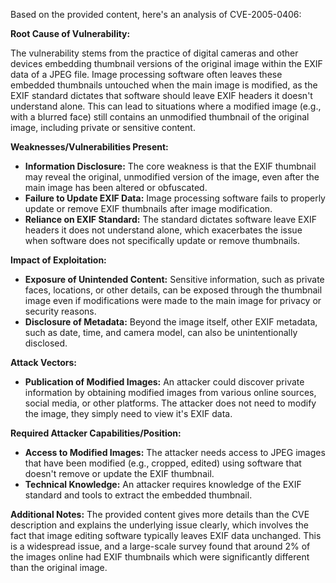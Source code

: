 Based on the provided content, here's an analysis of CVE-2005-0406:

**Root Cause of Vulnerability:**

The vulnerability stems from the practice of digital cameras and other devices embedding thumbnail versions of the original image within the EXIF data of a JPEG file. Image processing software often leaves these embedded thumbnails untouched when the main image is modified, as the EXIF standard dictates that software should leave EXIF headers it doesn't understand alone. This can lead to situations where a modified image (e.g., with a blurred face) still contains an unmodified thumbnail of the original image, including private or sensitive content.

**Weaknesses/Vulnerabilities Present:**

-   **Information Disclosure:** The core weakness is that the EXIF thumbnail may reveal the original, unmodified version of the image, even after the main image has been altered or obfuscated.
-   **Failure to Update EXIF Data:** Image processing software fails to properly update or remove EXIF thumbnails after image modification.
-   **Reliance on EXIF Standard:** The standard dictates software leave EXIF headers it does not understand alone, which exacerbates the issue when software does not specifically update or remove thumbnails.

**Impact of Exploitation:**

-   **Exposure of Unintended Content:** Sensitive information, such as private faces, locations, or other details, can be exposed through the thumbnail image even if modifications were made to the main image for privacy or security reasons.
-   **Disclosure of Metadata:** Beyond the image itself, other EXIF metadata, such as date, time, and camera model, can also be unintentionally disclosed.

**Attack Vectors:**

-   **Publication of Modified Images:** An attacker could discover private information by obtaining modified images from various online sources, social media, or other platforms. The attacker does not need to modify the image, they simply need to view it's EXIF data.

**Required Attacker Capabilities/Position:**

-   **Access to Modified Images:** The attacker needs access to JPEG images that have been modified (e.g., cropped, edited) using software that doesn't remove or update the EXIF thumbnail.
-   **Technical Knowledge:** An attacker requires knowledge of the EXIF standard and tools to extract the embedded thumbnail.

**Additional Notes:**
The provided content gives more details than the CVE description and explains the underlying issue clearly, which involves the fact that image editing software typically leaves EXIF data unchanged. This is a widespread issue, and a large-scale survey found that around 2% of the images online had EXIF thumbnails which were significantly different than the original image.